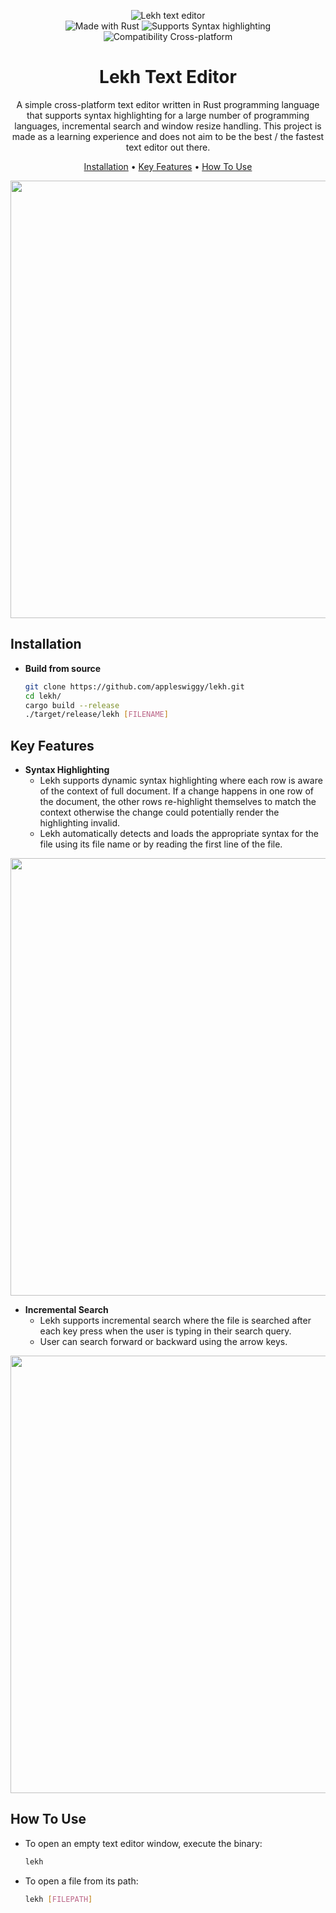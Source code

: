<p align="center">
<img src="https://user-images.githubusercontent.com/66782780/191822589-31634263-599a-41b8-b16d-439d7065fc3b.svg" alt="Lekh text editor"><br>
  
<img src="https://img.shields.io/badge/Made%20with-Rust-%23ff3300" alt="Made with Rust">
<img src="https://img.shields.io/badge/Supports-Syntax%20highlighting-%23cc0099" alt="Supports Syntax highlighting">
<img src="https://img.shields.io/badge/Compatibility-Cross--platform-%239966ff" alt="Compatibility Cross-platform">
<br>
  
<h1 align="center"> Lekh Text Editor </h1>
</p>

<p align="center">
A simple cross-platform text editor written in Rust programming language that supports syntax highlighting for a large number of programming languages, incremental search and window resize handling. This project is made as a learning experience and does not aim to be the best / the fastest text editor out there.
</p>

<p align="center">
  <a href="#installation">Installation</a> •
  <a href="#key-features">Key Features</a> •
  <a href="#how-to-use">How To Use</a>
</p>

<p align="center"><img src="https://user-images.githubusercontent.com/66782780/191851394-24944d86-3cde-4ca9-bbca-c17114cbff40.png" width="700"></p>  

## Installation
  * **Build from source**
    ```bash
    git clone https://github.com/appleswiggy/lekh.git
    cd lekh/
    cargo build --release
    ./target/release/lekh [FILENAME]
    ```
## Key Features
  * **Syntax Highlighting**  
    * Lekh supports dynamic syntax highlighting where each row is aware of the context of full document. If a change happens in one row of the document, the other rows re-highlight themselves to match the context otherwise the change could potentially render the highlighting invalid.  
    * Lekh automatically detects and loads the appropriate syntax for the file using its file name or by reading the first line of the file.  
<p align="center"><img src="https://user-images.githubusercontent.com/66782780/191846117-5b509f48-bc3d-4759-b03f-1c7a90b9195e.png" width="700"></p>

  * **Incremental Search**
    * Lekh supports incremental search where the file is searched after each key press when the user is typing in their search query.
    * User can search forward or backward using the arrow keys.
<p align="center"><img src="https://user-images.githubusercontent.com/66782780/191851648-2ba2e871-5a23-49e8-bfae-eab3f35d09c6.png" width="700"></p>  

## How To Use
* To open an empty text editor window, execute the binary:
  ```bash
  lekh
  ```
* To open a file from its path:
  ```bash
  lekh [FILEPATH]
  ```
